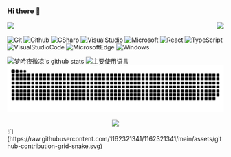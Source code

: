 ### Hi there 👋
<p>
  <img src="https://count.getloli.com/get/@1162321341?theme=rule34">
  <img src="https://weather-icon.journeyad.repl.co/@shenzhen?v=1" align="right">
</p>

![Git](https://img.shields.io/badge/Git-F05032?style=flat-square&logo=Git&logoColor=white)
![Github](https://img.shields.io/badge/GitHub-161b22?style=flat-square&logo=GitHub&logoColor=white)
![CSharp](https://img.shields.io/badge/CSharp-2e2960?style=flat-square&logo=CSharp&logoColor=white)
![VisualStudio](https://img.shields.io/badge/VisualStudio-a578dc?style=flat-square&logo=VisualStudio&logoColor=white)
![Microsoft](https://img.shields.io/badge/Microsoft-999999?style=flat-square&logo=Microsoft&logoColor=white)
![React](https://img.shields.io/badge/React-51adc2?style=flat-square&logo=React&logoColor=white)
![TypeScript](https://img.shields.io/badge/TypeScript-3178c6?style=flat-square&logo=TypeScript&logoColor=white)
![VisualStudioCode](https://img.shields.io/badge/VisualStudioCode-24bfa5?style=flat-square&logo=VisualStudioCode&logoColor=white)
![MicrosoftEdge](https://img.shields.io/badge/MicrosoftEdge-0078D7?style=flat-square&logo=MicrosoftEdge&logoColor=white)
![Windows](https://img.shields.io/badge/Windows-3776AB?style=flat-square&logo=Windows&logoColor=white)

![梦吟夜微凉's github stats](https://github-readme-stats.vercel.app/api?username=1162321341&hide_title=false&hide_border=true&show_icons=true&include_all_commits=true&line_height=21&bg_color=0,EC6C6C,FFD479,FFFC79,73FA79&theme=graywhite&locale=cn)
![主要使用语言](https://api.githubtrends.io/user/svg/1162321341/langs?time_range=one_year&include_private=True&loc_metric=changed&compact=True&theme=dark)
<a href=#><img src="github-user-contribution.svg"></a>
<div align="center"><img src="https://cdn.jsdelivr.net/gh/1162321341/1162321341/assets/github-contribution-grid-snake.svg" /></div>
![](https://raw.githubusercontent.com/1162321341/1162321341/main/assets/github-contribution-grid-snake.svg)

<!--
**1162321341/1162321341** is a ✨ _special_ ✨ repository because its `README.md` (this file) appears on your GitHub profile.

Here are some ideas to get you started:

- 🔭 I’m currently working on ...
- 🌱 I’m currently learning ...
- 👯 I’m looking to collaborate on ...
- 🤔 I’m looking for help with ...
- 💬 Ask me about ...
- 📫 How to reach me: ...
- 😄 Pronouns: ...
- ⚡ Fun fact: ...
-->
